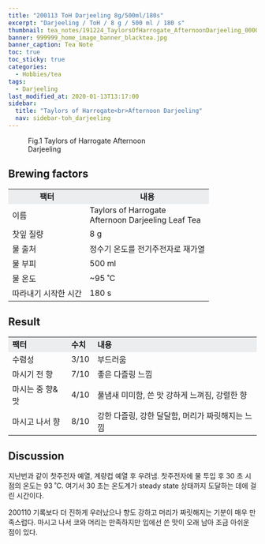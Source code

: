 ```yaml
---
title: "200113 ToH Darjeeling 8g/500ml/180s"
excerpt: "Darjeeling / ToH / 8 g / 500 ml / 180 s"
thumbnail: tea_notes/191224_TaylorsOfHarrogate_AfternoonDarjeeling_0000.jpg
banner: 999999_home_image_banner_blacktea.jpg
banner_caption: Tea Note
toc: true
toc_sticky: true
categories:
  - Hobbies/tea
tags:
  - Darjeeling
last_modified_at: 2020-01-13T13:17:00
sidebar:
  title: "Taylors of Harrogate<br>Afternoon Darjeeling"
  nav: sidebar-toh_darjeeling
---
```


<figure class="align-center" style="width: 300px">
  <a href="/assets/images/tea_notes/191224_TaylorsOfHarrogate_AfternoonDarjeeling_0000.jpg">
  <img src="{{ site.url }}{{ site.baseurl }}/assets/images/tea_notes/191224_TaylorsOfHarrogate_AfternoonDarjeeling_0000.jpg" alt="">
  </a>
  <figcaption>
  Fig.1 Taylors of Harrogate Afternoon Darjeeling
  </figcaption>
</figure>

## Brewing factors

<div align="center">
  <table align = "center" >
      <tr bgcolor="#ebedef" align ="center">
      <td><b>팩터</b></td>
      <td><b>내용</b></td>
      </tr>
      <tr>
      <td>이름</td>
      <td>Taylors of Harrogate<br>Afternoon Darjeeling Leaf Tea</td>
      </tr>
      <tr>
      <td>찻잎 질량</td>
      <td>8 g</td>
      </tr>
      <tr>
    <td>물 출처</td>
      <td>정수기 온도를 전기주전자로 재가열</td>
      </tr>
      <tr>
    <td>물 부피</td>
      <td>500 ml</td>
      </tr>
      <tr>
    <td>물 온도</td>
      <td>~95 ˚C</td>
      </tr>
      <tr>
    <td>따라내기 시작한 시간</td>
      <td>180 s</td>
      </tr>
  </table>
</div>

## Result

<div align="center">
  <table align = "center" >
      <tr bgcolor="#ebedef" style="white-space:nowrap">
          <td><b>팩터</b></td>
        <td><b>수치</b></td>
          <td><b>내용</b></td>
      </tr>
      <tr>
          <td>수렴성</td>
          <td>3/10</td>
        <td>부드러움</td>
      </tr>
      <tr>
          <td>마시기 전 향</td>
          <td>7/10</td>
        <td>좋은 다즐링 느낌</td>
      </tr>
      <tr>
          <td>마시는 중 향&맛</td>
          <td>4/10</td>
        <td>풀냄새 미미함, 쓴 맛 강하게 느껴짐, 강렬한 향</td>
      </tr>
      <tr>
          <td>마시고 나서 향</td>
          <td>8/10</td>
        <td>강한 다즐링, 강한 달달함, 머리가 짜릿해지는 느낌</td>
      </tr>
  </table>
</div>

## Discussion
지난번과 같이 찻주전자 예열, 계량컵 예열 후 우려냄. 찻주전자에 물 투입 후 30 초 시점의 온도는 93 ˚C. 여기서 30 초는 온도계가 steady state 상태까지 도달하는 데에 걸린 시간이다.

200110 기록보다 더 진하게 우러났으나 향도 강하고 머리가 짜릿해지는 기분이 매우 만족스럽다. 마시고 나서 코와 머리는 만족하지만 입에선 쓴 맛이 오래 남아 조금 아쉬운 점이 있다.

